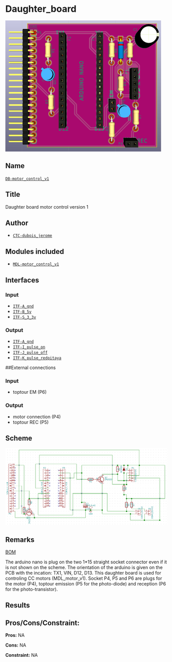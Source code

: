 # Daughter_board
![](viewme.png)

## Name
[`DB-motor_control_v1`]()

## Title
Daughter board motor control version 1

## Author
* [`CTC-dubois_jerome`]()

## Modules included
* [`MDL-motor_control_v1`]()

## Interfaces
### Input
* [`ITF-A_gnd`]()
* [`ITF-B_5v`]()
* [`ITF-S_3_3v`]()

### Output
* [`ITF-A_gnd`]()
* [`ITF-I_pulse_on`]()
* [`ITF-J_pulse_off`]()
* [`ITF-K_pulse_redpitaya`]()

##External connections
### Input
* toptour EM (P6)

### Output
* motor connection (P4)
* toptour REC (P5)

## Scheme
![](images/scheme.png)

## Remarks
[BOM](./src/DB-motor_control_v1.csv)

The arduino nano is plug on the two 1*15 straight socket connector even if it is not shown on the scheme. The orientation of the arduino is given on the PCB with the incation: TX1, VIN, D12, D13. This daughter board is used for controling CC motors (MDL_motor_v1). Socket P4, P5 and P6 are plugs for the motor (P4), toptour emission (P5 for the photo-diode) and reception (P6 for the photo-transistor).

## Results

## Pros/Cons/Constraint:

**Pros:** NA

**Cons:** NA

**Constraint:** NA

